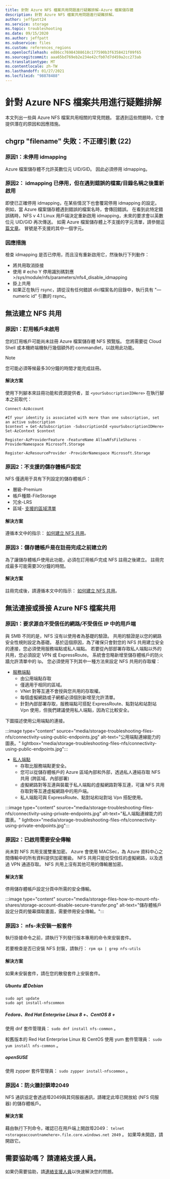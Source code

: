 ```yaml
---
title: 針對 Azure NFS 檔案共用問題進行疑難排解-Azure 檔案儲存體
description: 針對 Azure NFS 檔案共用問題進行疑難排解。
author: jeffpatt24
ms.service: storage
ms.topic: troubleshooting
ms.date: 09/15/2020
ms.author: jeffpatt
ms.subservice: files
ms.custom: references_regions
ms.openlocfilehash: ed86cc76984388618c177590b3f6358421f09f65
ms.sourcegitcommit: aaa65bd769eb2e234e42cfb07d7d459a2cc273ab
ms.translationtype: MT
ms.contentlocale: zh-TW
ms.lasthandoff: 01/27/2021
ms.locfileid: "98878488"
---
```

# <a name="troubleshoot-azure-nfs-file-shares"></a>針對 Azure NFS 檔案共用進行疑難排解

本文列出一些與 Azure NFS 檔案共用相關的常見問題。 當遇到這些問題時，它會提供潛在的原因和因應措施。

## <a name="chgrp-filename-failed-invalid-argument-22"></a>chgrp "filename" 失敗：不正確引數 (22) 

### <a name="cause-1-idmapping-is-not-disabled"></a>原因1：未停用 idmapping
Azure 檔案儲存體不允許英數位元 UID/GID。 因此必須停用 idmapping。 

### <a name="cause-2-idmapping-was-disabled-but-got-re-enabled-after-encountering-bad-filedir-name"></a>原因2： idmapping 已停用，但在遇到錯誤的檔案/目錄名稱之後重新啟用
即使已正確停用 idmapping，在某些情況下也會覆寫停用 idmapping 的設定。 例如，當 Azure 檔案儲存體遇到錯誤的檔案名時，會傳回錯誤。 在看到此特定錯誤碼時，NFS v 4.1 Linux 用戶端決定重新啟用 idmapping，未來的要求會以英數位元 UID/GID 再次傳送。 如需 Azure 檔案儲存體上不支援的字元清單，請參閱這 [篇文章](/rest/api/storageservices/naming-and-referencing-shares--directories--files--and-metadata)。 冒號是不支援的其中一個字元。 

### <a name="workaround"></a>因應措施
檢查 idmapping 是否已停用，而且沒有重新啟用它，然後執行下列動作：

- 將共用取消掛接
- 使用 # echo Y 停用識別碼對應 >/sys/module/nfs/parameters/nfs4_disable_idmapping
- 掛上共用
- 如果正在執行 rsync，請從沒有任何錯誤 dir/檔案名的目錄中，執行具有 "— numeric id" 引數的 rsync。

## <a name="unable-to-create-an-nfs-share"></a>無法建立 NFS 共用

### <a name="cause-1-subscription-is-not-enabled"></a>原因1：訂用帳戶未啟用

您的訂用帳戶可能尚未註冊 Azure 檔案儲存體 NFS 預覽版。 您將需要從 Cloud Shell 或本機終端機執行幾個額外的 commandlet，以啟用此功能。

> [!NOTE]
> 您可能必須等候最多30分鐘的時間才能完成註冊。


#### <a name="solution"></a>解決方案

使用下列腳本來註冊功能和資源提供者，並 `<yourSubscriptionIDHere>` 在執行腳本之前取代：

```azurepowershell
Connect-AzAccount

#If your identity is associated with more than one subscription, set an active subscription
$context = Get-AzSubscription -SubscriptionId <yourSubscriptionIDHere>
Set-AzContext $context

Register-AzProviderFeature -FeatureName AllowNfsFileShares - ProviderNamespace Microsoft.Storage

Register-AzResourceProvider -ProviderNamespace Microsoft.Storage
```

### <a name="cause-2-unsupported-storage-account-settings"></a>原因2：不支援的儲存體帳戶設定

NFS 僅適用于具有下列設定的儲存體帳戶：

- 層級-Premium
- 帳戶種類-FileStorage
- 冗余-LRS
- 區域- [支援的區域清單](./storage-files-how-to-create-nfs-shares.md?tabs=azure-portal#regional-availability)

#### <a name="solution"></a>解決方案

遵循本文中的指示： [如何建立 NFS 共用](storage-files-how-to-create-nfs-shares.md)。

### <a name="cause-3-the-storage-account-was-created-prior-to-registration-completing"></a>原因3：儲存體帳戶是在註冊完成之前建立的

為了讓儲存體帳戶使用此功能，必須在訂用帳戶完成 NFS 註冊之後建立。 註冊完成最多可能需要30分鐘的時間。

#### <a name="solution"></a>解決方案

註冊完成後，請遵循本文中的指示： [如何建立 NFS 共用](storage-files-how-to-create-nfs-shares.md)。

## <a name="cannot-connect-to-or-mount-an-azure-nfs-file-share"></a>無法連接或掛接 Azure NFS 檔案共用

### <a name="cause-1-request-originates-from-a-client-in-an-untrusted-networkuntrusted-ip"></a>原因1：要求源自不受信任的網路/不受信任 IP 中的用戶端

與 SMB 不同的是，NFS 沒有以使用者為基礎的驗證。 共用的驗證是以您的網路安全性規則設定為基礎。 基於這個原因，為了確保只會對您的 NFS 共用建立安全的連接，您必須使用服務端點或私人端點。 若要從內部部署存取私人端點以外的共用，您必須設定 VPN 或 ExpressRoute。 系統會忽略新增至儲存體帳戶的防火牆允許清單中的 Ip。 您必須使用下列其中一種方法來設定 NFS 共用的存取權：


- [服務端點](storage-files-networking-endpoints.md#restrict-public-endpoint-access)
    - 由公用端點存取
    - 僅適用于相同的區域。
    - VNet 對等互連不會授與您共用的存取權。
    - 每個虛擬網路或子網都必須個別新增至允許清單。
    - 針對內部部署存取，服務端點可搭配 ExpressRoute、點對站和站對站 Vpn 使用，但我們建議使用私人端點，因為它比較安全。

下圖描述使用公用端點的連接。

:::image type="content" source="media/storage-troubleshooting-files-nfs/connectivity-using-public-endpoints.jpg" alt-text="公用端點連線能力的圖表。" lightbox="media/storage-troubleshooting-files-nfs/connectivity-using-public-endpoints.jpg":::

- [私人端點](storage-files-networking-endpoints.md#create-a-private-endpoint)
    - 存取比服務端點更安全。
    - 您可以從儲存體帳戶的 Azure 區域內部和外部，透過私人連結存取 NFS 共用 (跨區域、內部部署) 
    - 虛擬網路對等互連與裝載于私人端點的虛擬網路對等互連，可讓 NFS 共用存取對等互連虛擬網路中的用戶端。
    - 私人端點可與 ExpressRoute、點對站和站對站 Vpn 搭配使用。

:::image type="content" source="media/storage-troubleshooting-files-nfs/connectivity-using-private-endpoints.jpg" alt-text="私人端點連線能力的圖表。" lightbox="media/storage-troubleshooting-files-nfs/connectivity-using-private-endpoints.jpg":::

### <a name="cause-2-secure-transfer-required-is-enabled"></a>原因2：已啟用需要安全傳輸

尚未對 NFS 共用支援雙重加密。 Azure 會使用 MACSec，為 Azure 資料中心之間傳輸中的所有資料提供加密層級。 NFS 共用只能從受信任的虛擬網路，以及透過 VPN 通道存取。 NFS 共用上沒有其他可用的傳輸層加密。

#### <a name="solution"></a>解決方案

停用儲存體帳戶設定分頁中所需的安全傳輸。

:::image type="content" source="media/storage-files-how-to-mount-nfs-shares/storage-account-disable-secure-transfer.png" alt-text="儲存體帳戶設定分頁的螢幕擷取畫面，需要停用安全傳輸。":::

### <a name="cause-3-nfs-common-package-is-not-installed"></a>原因3： nfs-未安裝一般套件
執行掛接命令之前，請執行下列發行版本專用的命令來安裝套件。

若要檢查是否已安裝 NFS 封裝，請執行： `rpm qa | grep nfs-utils`

#### <a name="solution"></a>解決方案

如果未安裝套件，請在您的散發套件上安裝套件。

##### <a name="ubuntu-or-debian"></a>Ubuntu 或 Debian

```
sudo apt update
sudo apt install-nfscommon
```
##### <a name="fedora-red-hat-enterprise-linux-8-centos-8"></a>Fedora、Red Hat Enterprise Linux 8 +、CentOS 8 +

使用 dnf 套件管理員： `sudo dnf install nfs-common` 。

較舊版本的 Red Hat Enterprise Linux 和 CentOS 使用 yum 套件管理員： `sudo yum install nfs-common` 。

##### <a name="opensuse"></a>openSUSE

使用 zypper 套件管理員： `sudo zypper install-nfscommon` 。

### <a name="cause-4-firewall-blocking-port-2049"></a>原因4：防火牆封鎖埠2049

NFS 通訊協定會透過埠2049與其伺服器通訊，請確定此埠已開放給 (NFS 伺服器) 的儲存體帳戶。

#### <a name="solution"></a>解決方案

藉由執行下列命令，確認已在用戶端上開啟埠2049： `telnet <storageaccountnamehere>.file.core.windows.net 2049` 。 如果埠未開啟，請開啟它。

## <a name="need-help-contact-support"></a>需要協助嗎？ 請連絡支援人員。
如果仍需要協助，請[連絡支援人員](https://portal.azure.com/?#blade/Microsoft_Azure_Support/HelpAndSupportBlade)以快速解決您的問題。
